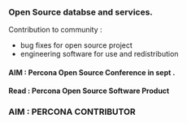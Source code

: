   
### Open Source databse and services.

Contribution to community : 
- bug fixes for open source project
- engineering software for use and redistribution 


#### AIM : Percona Open Source Conference in sept .

#### Read : Percona Open Source Software Product


### AIM : PERCONA CONTRIBUTOR 
